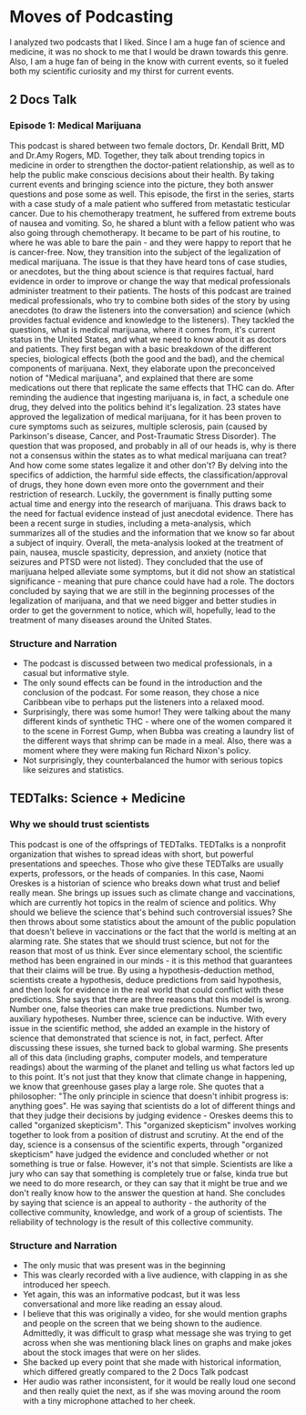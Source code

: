 # Moves of Podcasting

I analyzed two podcasts that I liked. Since I am a huge fan of science and medicine, it was no shock to me that I would be drawn towards this genre. Also, I am a huge fan of being in the know with current events, so it fueled both my scientific curiosity and my thirst for current events.

## 2 Docs Talk

###  Episode 1: Medical Marijuana

This podcast is shared between two female doctors, Dr. Kendall Britt, MD and Dr.Amy Rogers, MD. Together, they talk about trending topics in medicine in order to strengthen the doctor-patient relationship, as well as to help the public make conscious decisions about their health. By taking current events and bringing science into the picture, they both answer questions and pose some as well. This episode, the first in the series, starts with a case study of a male patient who suffered from metastatic testicular cancer. Due to his chemotherapy treatment, he suffered from extreme bouts of nausea and vomiting. So, he shared a blunt with a fellow patient who was also going through chemotherapy. It became to be part of his routine, to where he was able to bare the pain - and they were happy to report that he is cancer-free. Now, they transition into the subject of the legalization of medical marijuana. The issue is that they have heard tons of case studies, or anecdotes, but the thing about science is that requires factual, hard evidence in order to improve or change the way that medical professionals administer treatment to their patients. The hosts of this podcast are trained medical professionals, who try to combine both sides of the story by using anecdotes (to draw the listeners into the conversation) and science (which provides factual evidence and knowledge to the listeners). They tackled the questions, what is medical marijuana, where it comes from, it's current status in the United States, and what we need to know about it as doctors and patients. They first began with a basic breakdown of the different species, biological effects (both the good and the bad), and the chemical components of marijuana. Next, they elaborate upon the preconceived notion of "Medical marijuana", and explained that there are some medications out there that replicate the same effects that THC can do. After reminding the audience that ingesting marijuana is, in fact, a schedule one drug, they delved into the politics behind it's legalization. 23 states have approved the legalization of medical marijuana, for it has been proven to cure symptoms such as seizures, multiple sclerosis, pain (caused by Parkinson's disease, Cancer, and Post-Traumatic Stress Disorder). The question that was proposed, and probably in all of our heads is, why is there not a consensus within the states as to what medical marijuana can treat? And how come some states legalize it and other don't? By delving into the specifics of addiction, the harmful side effects, the classification/approval of drugs, they hone down even more onto the government and their restriction of research. Luckily, the government is finally putting some actual time and energy into the research of marijuana. This draws back to the need for factual evidence instead of just anecdotal evidence. There has been a recent surge in studies, including a meta-analysis, which summarizes all of the studies and the information that we know so far about a subject of inquiry. Overall, the meta-analysis looked at the treatment of pain, nausea, muscle spasticity, depression, and anxiety (notice that seizures and PTSD were not listed). They concluded that the use of marijuana helped alleviate some symptoms, but it did not show an statistical significance - meaning that pure chance could have had a role. The doctors concluded by saying that we are still in the beginning processes of the legalization of marijuana, and that we need bigger and better studies in order to get the government to notice, which will, hopefully, lead to the treatment of many diseases around the United States.

### Structure and Narration

- The podcast is discussed between two medical professionals, in a casual but informative style.
- The only sound effects can be found in the introduction and the conclusion of the podcast. For some reason, they chose a nice Caribbean vibe to perhaps put the listeners into a relaxed mood.
- Surprisingly, there was some humor! They were talking about the many different kinds of synthetic THC - where one of the women compared it to the scene in Forrest Gump, when Bubba was creating a laundry list of the different ways that shrimp can be made in a meal. Also, there was a moment where they were making fun Richard Nixon's policy.
- Not surprisingly, they counterbalanced the humor with serious topics like seizures and statistics.


## TEDTalks: Science + Medicine

### Why we should trust scientists

This podcast is one of the offsprings of TEDTalks. TEDTalks is a nonprofit organization that wishes to spread ideas with short, but powerful presentations and speeches. Those who give these TEDTalks are usually experts, professors, or the heads of companies. In this case, Naomi Oreskes is a historian of science who breaks down what trust and belief really mean. She brings up issues such as climate change and vaccinations, which are currently hot topics in the realm of science and politics. Why should we believe the science that's behind such controversial issues? She then throws about some statistics about the amount of the public population that doesn't believe in vaccinations or the fact that the world is melting at an alarming rate. She states that we should trust science, but not for the reason that most of us think. Ever since elementary school, the scientific method has been engrained in our minds - it is this method that guarantees that their claims will be true. By using a hypothesis-deduction method, scientists create a hypothesis, deduce predictions from said hypothesis, and then look for evidence in the real world that could conflict with these predictions. She says that there are three reasons that this model is wrong. Number one, false theories can make true predictions. Number two, auxiliary hypotheses. Number three, science can be inductive. With every issue in the scientific method, she added an example in the history of science that demonstrated that science is not, in fact, perfect. After discussing these issues, she  turned back to global warming. She presents all of this data (including graphs, computer models, and temperature readings) about the warming of the planet and telling us what factors led up to this point. It's not just that they know that climate change in happening, we know that greenhouse gases play a large role. She quotes that a philosopher: "The only principle in science that doesn't inhibit progress is: anything goes". He was saying that scientists do a lot of different things and that they judge their decisions by judging evidence - Oreskes deems this to called "organized skepticism". This "organized skepticism" involves working together to look from a position of distrust and scrutiny. At the end of the day, science is a consensus of the scientific experts, through "organized skepticism" have judged the evidence and concluded whether or not something is true or false. However, it's not that simple. Scientists are like a jury who can say that something is completely true or false, kinda true but we need to do more research, or they can say that it might be true and we don't really know how to the answer the question at hand. She concludes by saying that science is an appeal to authority - the authority of the collective community, knowledge, and work of  a group of scientists. The reliability of technology is the result of this collective community.

### Structure and Narration

- The only music that was present was in the beginning
- This was clearly recorded with a live audience, with clapping in as she introduced her speech.
- Yet again, this was an informative podcast, but it was less conversational and more like reading an essay aloud.
- I believe that this was originally a video, for she would mention graphs and people on the screen that we being shown to the audience. Admittedly, it was difficult to grasp what message she was trying to get across when she was mentioning black lines on graphs and make jokes about the stock images that were on her slides.
- She backed up every point that she made with historical information, which differed greatly compared to the 2 Docs Talk podcast
- Her audio was rather inconsistent, for it would be really loud one second and then really quiet the next, as if she was moving around the room with a tiny microphone attached to her cheek.
